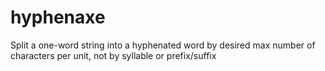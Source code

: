 # hyphenaxe
Split a one-word string into a hyphenated word by desired max number of characters per unit, not by syllable or prefix/suffix
